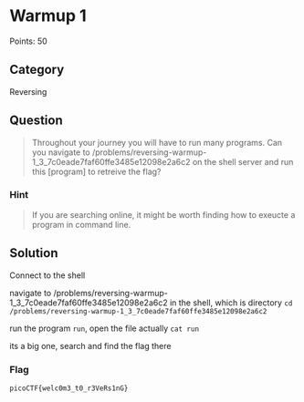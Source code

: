 # Warmup 1
Points: 50

## Category
Reversing

## Question
>Throughout your journey you will have to run many programs. Can you navigate to /problems/reversing-warmup-1_3_7c0eade7faf60ffe3485e12098e2a6c2 on the shell server and run this [program] to retreive the flag? 

### Hint
>If you are searching online, it might be worth finding how to exeucte a program in command line.

## Solution
Connect to the shell

navigate to /problems/reversing-warmup-1_3_7c0eade7faf60ffe3485e12098e2a6c2 in the shell, which is directory
`cd /problems/reversing-warmup-1_3_7c0eade7faf60ffe3485e12098e2a6c2`

run the program `run`, open the file actually
`cat run`

its a big one, search and find the flag there

### Flag
`picoCTF{welc0m3_t0_r3VeRs1nG}`

